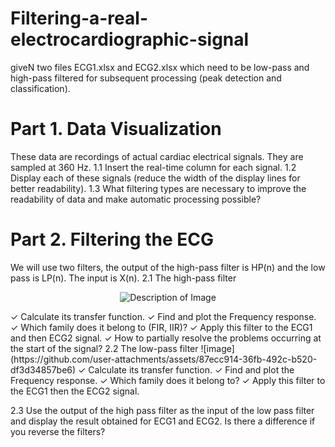 # Filtering-a-real-electrocardiographic-signal
 giveN two files ECG1.xlsx and ECG2.xlsx which need to be low-pass and high-pass 
filtered for subsequent processing (peak detection and classification).
# Part 1. Data Visualization 
These data are recordings of actual cardiac electrical signals. They are sampled at 360 
Hz.
1.1 Insert the real-time column for each signal.
1.2 Display each of these signals (reduce the width of the display lines for better 
readability).
1.3 What filtering types are necessary to improve the readability of data and make 
automatic processing possible?
# Part 2. Filtering the ECG 
We will use two filters, the output of the high-pass filter is HP(n)
and the low pass is LP(n). The input is X(n).
2.1 The high-pass filter
<p align="center">
  <img src="https://github.com/user-attachments/assets/8739eb03-7ae3-40d4-becf-edc4bd5256e4" alt="Description of Image">
</p>
✓ Calculate its transfer function.
✓ Find and plot the Frequency response.
✓ Which family does it belong to (FIR, IIR)?
✓ Apply this filter to the ECG1 and then ECG2 signal.
✓ How to partially resolve the problems occurring at the start of the signal?
2.2 The low-pass filter
![image](https://github.com/user-attachments/assets/87ecc914-36fb-492c-b520-df3d34857be6)
✓ Calculate its transfer function.
✓ Find and plot the Frequency response.
✓ Which family does it belong to?
✓ Apply this filter to the ECG1 then the ECG2 signal.

2.3 Use the output of the high pass filter as the input of the low pass filter and display the 
result obtained for ECG1 and ECG2. Is there a difference if you reverse the filters?

